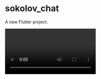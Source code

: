 # sokolov_chat

A new Flutter project.

![Video alt](https://github.com/SokolovAndr/sokolov_chat/blob/main/demonstration.webm)
